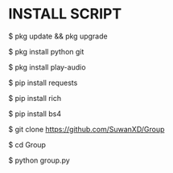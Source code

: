 # INSTALL SCRIPT
$ pkg update && pkg upgrade

$ pkg install python git

$ pkg install play-audio

$ pip install requests

$ pip install rich

$ pip install bs4

$ git clone https://github.com/SuwanXD/Group

$ cd Group

$ python group.py

